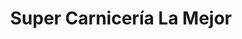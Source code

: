 ---
title: "Super Carnicería La Mejor"
url: /san-lucas-sacatepequez/super-carniceria-la-mejor/
shop: Metzgerei
---